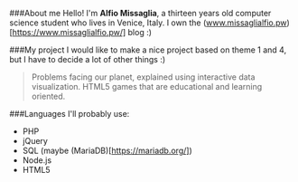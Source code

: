###About me
Hello! I'm **Alfio Missaglia**, a  thirteen years old computer science student who lives in Venice, Italy.
I own the (www.missaglialfio.pw)[https://www.missaglialfio.pw/] blog :)

###My project
I would like to make a nice project based on theme 1 and 4, but I have to decide a lot of other things :)
>Problems facing our planet, explained using interactive data visualization.
>HTML5 games that are educational and learning oriented.

###Languages
I'll probably use:
* PHP
* jQuery
* SQL (maybe (MariaDB)[https://mariadb.org/])
* Node.js
* HTML5
